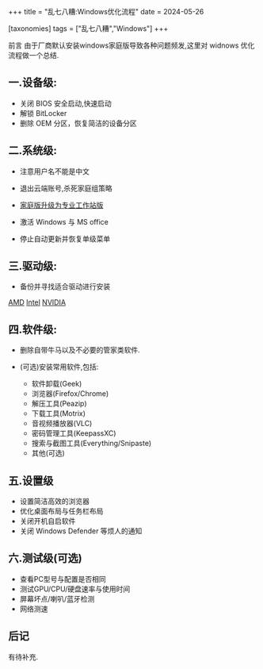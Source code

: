 +++
title = "乱七八糟:Windows优化流程"
date = 2024-05-26

[taxonomies]
tags = ["乱七八糟","Windows"]
+++

前言 由于厂商默认安装windows家庭版导致各种问题频发,这里对 widnows 优化流程做一个总结.

<!-- more -->

## **一.设备级:**

- 关闭 BIOS 安全启动,快速启动
- 解锁 BitLocker
- 删除 OEM 分区，恢复简洁的设备分区


## **二.系统级:**

- 注意用户名不能是中文
- 退出云端账号,杀死家庭组策略
- [家庭版升级为专业工作站版](https://support.microsoft.com/zh-cn/windows/%E5%88%9B%E5%BB%BA%E9%80%82%E7%94%A8%E4%BA%8E-windows-%E7%9A%84%E5%AE%89%E8%A3%85%E4%BB%8B%E8%B4%A8-99a58364-8c02-206f-aa6f-40c3b507420d)

- 激活 Windows 与 MS office
- 停止自动更新并恢复单级菜单


## **三.驱动级:**

- 备份并寻找适合驱动进行安装

[AMD](https://www.amd.com/en/support/download/drivers.html)
[Intel](https://www.intel.cn/content/www/cn/zh/support/detect.html)
[NVIDIA](https://www.nvidia.cn/geforce/drivers/)



## **四.软件级:**

- 删除自带牛马以及不必要的管家类软件.
- (可选)安装常用软件,包括:

  - 软件卸载(Geek)
  - 浏览器(Firefox/Chrome)
  - 解压工具(Peazip)
  - 下载工具(Motrix)
  - 音视频播放器(VLC)
  - 密码管理工具(KeepassXC)
  - 搜索与截图工具(Everything/Snipaste)
  - 其他(可选)


## **五.设置级**

- 设置简洁高效的浏览器
- 优化桌面布局与任务栏布局
- 关闭开机自启软件
- 关闭 Windows Defender 等烦人的通知


## **六.测试级(可选)**

- 查看PC型号与配置是否相同
- 测试GPU/CPU/硬盘速率与使用时间
- 屏幕坏点/喇叭/蓝牙检测
- 网络测速


## 后记

有待补充.


